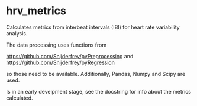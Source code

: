 # hrv_metrics
Calculates metrics from interbeat intervals (IBI) for heart rate variability analysis. 

The data processing uses functions from

https://github.com/Snijderfrey/pyPreprocessing
and
https://github.com/Snijderfrey/pyRegression

so those need to be available.
Additionally, Pandas, Numpy and Scipy are used.

Is in an early develpment stage, see the docstring for info about the metrics calculated.
